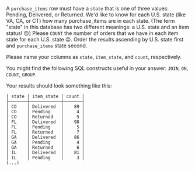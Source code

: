 A `purchase_items` row must have a `state` that is one of three values:
Pending, Delivered, or Returned. We'd like to know for each U.S. state
(like VA, CA, or CT) how many purchase_items are in each state. (The term 
"state" in this database has two different meanings: a U.S. state and an item status! 🙃)
Please `COUNT` the number of orders that we have in each item state for each
U.S. state 😉. Order the results ascending by U.S. state first and
`purchase_items` state second. 

Please name your columns as `state`, `item_state`, and `count`, respectively.

You might find the following SQL constructs useful in your answer: `JOIN`,
`ON`, `COUNT`, `GROUP`.

Your results should look something like this:
```
│ state │ item_state │ count │
├───────┼────────────┼───────┤
│ CO    │ Delivered  │    89 │
│ CO    │ Pending    │     4 │
│ CO    │ Returned   │     5 │
│ FL    │ Delivered  │    98 │
│ FL    │ Pending    │     5 │
│ FL    │ Returned   │     7 │
│ GA    │ Delivered  │    86 │
│ GA    │ Pending    │     4 │
│ GA    │ Returned   │     6 │
│ IL    │ Delivered  │    81 │
│ IL    │ Pending    │     3 │
(...)
```